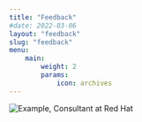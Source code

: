 ```yaml
---
title: "Feedback"
#date: 2022-03-06
layout: "feedback"
slug: "feedback"
menu:
    main:
        weight: 2
        params: 
            icon: archives
---
```


![Example, Consultant at Red Hat](example.jpg)

